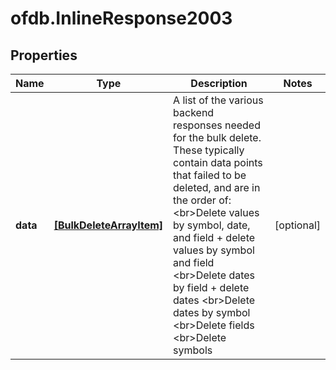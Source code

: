 # ofdb.InlineResponse2003

## Properties

Name | Type | Description | Notes
------------ | ------------- | ------------- | -------------
**data** | [**[BulkDeleteArrayItem]**](BulkDeleteArrayItem.md) | A list of the various backend responses needed for the bulk delete. These typically contain data points that failed to be deleted, and are in the order of: &lt;br&gt;Delete values by symbol, date, and field + delete values by symbol and field &lt;br&gt;Delete dates by field + delete dates &lt;br&gt;Delete dates by symbol &lt;br&gt;Delete fields &lt;br&gt;Delete symbols | [optional] 


